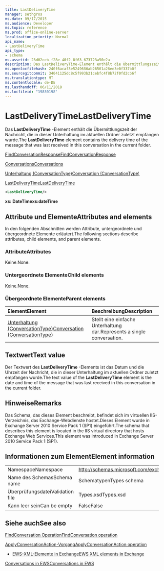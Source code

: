 ```yaml
---
title: LastDeliveryTime
manager: sethgros
ms.date: 09/17/2015
ms.audience: Developer
ms.topic: reference
ms.prod: office-online-server
localization_priority: Normal
api_name:
- LastDeliveryTime
api_type:
- schema
ms.assetid: 23d02ceb-f28e-40f2-8f63-673723a50e2a
description: Das LastDeliveryTime-Element enthält die Übermittlungszeit der Nachricht, die in dieser Unterhaltung im aktuellen Ordner zuletzt empfangen wurde.
ms.openlocfilehash: 240f6acaf3e5249686ab26501a26ee3e0f337b0f
ms.sourcegitcommit: 34041125dc8c5f993b21cebfc4f8b72f0fd2cb6f
ms.translationtype: MT
ms.contentlocale: de-DE
ms.lasthandoff: 06/11/2018
ms.locfileid: "19830198"
---
```

# <a name="lastdeliverytime"></a><span data-ttu-id="4fd1d-103">LastDeliveryTime</span><span class="sxs-lookup"><span data-stu-id="4fd1d-103">LastDeliveryTime</span></span>

<span data-ttu-id="4fd1d-104">Das **LastDeliveryTime** -Element enthält die Übermittlungszeit der Nachricht, die in dieser Unterhaltung im aktuellen Ordner zuletzt empfangen wurde.</span><span class="sxs-lookup"><span data-stu-id="4fd1d-104">The **LastDeliveryTime** element contains the delivery time of the message that was last received in this conversation in the current folder.</span></span> 
  
[<span data-ttu-id="4fd1d-105">FindConversationResponse</span><span class="sxs-lookup"><span data-stu-id="4fd1d-105">FindConversationResponse</span></span>](findconversationresponse.md)
  
[<span data-ttu-id="4fd1d-106">Conversations</span><span class="sxs-lookup"><span data-stu-id="4fd1d-106">Conversations</span></span>](conversations-ex15websvcsotherref.md)
  
[<span data-ttu-id="4fd1d-107">Unterhaltung (ConversationType)</span><span class="sxs-lookup"><span data-stu-id="4fd1d-107">Conversation (ConversationType)</span></span>](conversation-conversationtype.md)
  
[<span data-ttu-id="4fd1d-108">LastDeliveryTime</span><span class="sxs-lookup"><span data-stu-id="4fd1d-108">LastDeliveryTime</span></span>](lastdeliverytime.md)
  
```XML
<LastDeliveryTime/>
```

 <span data-ttu-id="4fd1d-109">**xs: DateTime**</span><span class="sxs-lookup"><span data-stu-id="4fd1d-109">**xs:dateTime**</span></span>
## <a name="attributes-and-elements"></a><span data-ttu-id="4fd1d-110">Attribute und Elemente</span><span class="sxs-lookup"><span data-stu-id="4fd1d-110">Attributes and elements</span></span>

<span data-ttu-id="4fd1d-111">In den folgenden Abschnitten werden Attribute, untergeordnete und übergeordnete Elemente erläutert.</span><span class="sxs-lookup"><span data-stu-id="4fd1d-111">The following sections describe attributes, child elements, and parent elements.</span></span>
  
### <a name="attributes"></a><span data-ttu-id="4fd1d-112">Attribute</span><span class="sxs-lookup"><span data-stu-id="4fd1d-112">Attributes</span></span>

<span data-ttu-id="4fd1d-113">Keine.</span><span class="sxs-lookup"><span data-stu-id="4fd1d-113">None.</span></span>
  
### <a name="child-elements"></a><span data-ttu-id="4fd1d-114">Untergeordnete Elemente</span><span class="sxs-lookup"><span data-stu-id="4fd1d-114">Child elements</span></span>

<span data-ttu-id="4fd1d-115">Keine.</span><span class="sxs-lookup"><span data-stu-id="4fd1d-115">None.</span></span>
  
### <a name="parent-elements"></a><span data-ttu-id="4fd1d-116">Übergeordnete Elemente</span><span class="sxs-lookup"><span data-stu-id="4fd1d-116">Parent elements</span></span>

|<span data-ttu-id="4fd1d-117">**Element**</span><span class="sxs-lookup"><span data-stu-id="4fd1d-117">**Element**</span></span>|<span data-ttu-id="4fd1d-118">**Beschreibung**</span><span class="sxs-lookup"><span data-stu-id="4fd1d-118">**Description**</span></span>|
|:-----|:-----|
|[<span data-ttu-id="4fd1d-119">Unterhaltung (ConversationType)</span><span class="sxs-lookup"><span data-stu-id="4fd1d-119">Conversation (ConversationType)</span></span>](conversation-conversationtype.md) <br/> |<span data-ttu-id="4fd1d-120">Stellt eine einfache Unterhaltung dar.</span><span class="sxs-lookup"><span data-stu-id="4fd1d-120">Represents a single conversation.</span></span>  <br/> |
   
## <a name="text-value"></a><span data-ttu-id="4fd1d-121">Textwert</span><span class="sxs-lookup"><span data-stu-id="4fd1d-121">Text value</span></span>

<span data-ttu-id="4fd1d-122">Der Textwert des **LastDeliveryTime** -Elements ist das Datum und die Uhrzeit der Nachricht, die in dieser Unterhaltung im aktuellen Ordner zuletzt empfangen wurde.</span><span class="sxs-lookup"><span data-stu-id="4fd1d-122">The text value of the **LastDeliveryTime** element is the date and time of the message that was last received in this conversation in the current folder.</span></span> 
  
## <a name="remarks"></a><span data-ttu-id="4fd1d-123">Hinweise</span><span class="sxs-lookup"><span data-stu-id="4fd1d-123">Remarks</span></span>

<span data-ttu-id="4fd1d-124">Das Schema, das dieses Element beschreibt, befindet sich im virtuellen IIS-Verzeichnis, das Exchange-Webdienste hostet.Dieses Element wurde in Exchange Server 2010 Service Pack 1 (SP1) eingeführt.</span><span class="sxs-lookup"><span data-stu-id="4fd1d-124">The schema that describes this element is located in the IIS virtual directory that hosts Exchange Web Services.This element was introduced in Exchange Server 2010 Service Pack 1 (SP1).</span></span>
  
## <a name="element-information"></a><span data-ttu-id="4fd1d-125">Informationen zum Element</span><span class="sxs-lookup"><span data-stu-id="4fd1d-125">Element information</span></span>

|||
|:-----|:-----|
|<span data-ttu-id="4fd1d-126">Namespace</span><span class="sxs-lookup"><span data-stu-id="4fd1d-126">Namespace</span></span>  <br/> |http://schemas.microsoft.com/exchange/services/2006/types  <br/> |
|<span data-ttu-id="4fd1d-127">Name des Schemas</span><span class="sxs-lookup"><span data-stu-id="4fd1d-127">Schema name</span></span>  <br/> |<span data-ttu-id="4fd1d-128">Schematypen</span><span class="sxs-lookup"><span data-stu-id="4fd1d-128">Types schema</span></span>  <br/> |
|<span data-ttu-id="4fd1d-129">Überprüfungsdatei</span><span class="sxs-lookup"><span data-stu-id="4fd1d-129">Validation file</span></span>  <br/> |<span data-ttu-id="4fd1d-130">Types.xsd</span><span class="sxs-lookup"><span data-stu-id="4fd1d-130">Types.xsd</span></span>  <br/> |
|<span data-ttu-id="4fd1d-131">Kann leer sein</span><span class="sxs-lookup"><span data-stu-id="4fd1d-131">Can be empty</span></span>  <br/> |<span data-ttu-id="4fd1d-132">False</span><span class="sxs-lookup"><span data-stu-id="4fd1d-132">False</span></span>  <br/> |
   
## <a name="see-also"></a><span data-ttu-id="4fd1d-133">Siehe auch</span><span class="sxs-lookup"><span data-stu-id="4fd1d-133">See also</span></span>



[<span data-ttu-id="4fd1d-134">FindConversation Operation</span><span class="sxs-lookup"><span data-stu-id="4fd1d-134">FindConversation operation</span></span>](findconversation-operation.md)
  
[<span data-ttu-id="4fd1d-135">ApplyConversationAction-Vorgang</span><span class="sxs-lookup"><span data-stu-id="4fd1d-135">ApplyConversationAction operation</span></span>](applyconversationaction-operation.md)


- [<span data-ttu-id="4fd1d-136">EWS-XML-Elemente in Exchange</span><span class="sxs-lookup"><span data-stu-id="4fd1d-136">EWS XML elements in Exchange</span></span>](ews-xml-elements-in-exchange.md)


[<span data-ttu-id="4fd1d-137">Conversations in EWS</span><span class="sxs-lookup"><span data-stu-id="4fd1d-137">Conversations in EWS</span></span>](http://msdn.microsoft.com/library/91e64629-db6c-4c94-9dcb-d386232e8467%28Office.15%29.aspx)

